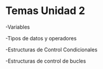 # Temas Unidad 2

-Variables

-Tipos de datos y operadores

-Estructuras de Control Condicionales

-Estructuras de control de bucles
